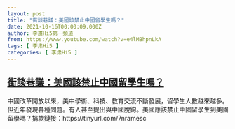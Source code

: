 ```yaml
---
layout: post
title: "街談巷議：美國該禁止中國留學生嗎？"
date: 2021-10-16T00:00:09.000Z
author: 李肅Hi5第一頻道
from: https://www.youtube.com/watch?v=e4lMBhpnLkA
tags: [ 李肃Hi5 ]
categories: [ 李肃Hi5 ]
---
```

<!--1634342409000-->
[街談巷議：美國該禁止中國留學生嗎？](https://www.youtube.com/watch?v=e4lMBhpnLkA)
------

<div>
中國改革開放以來，美中學術、科技、教育交流不斷發展，留學生人數越來越多。但近年發現各種問題。有人甚至提出與中國脫鉤。美國應該禁止中國留學生到美國留學嗎？捐款鏈接：https://tinyurl.com/7nramesc
</div>
